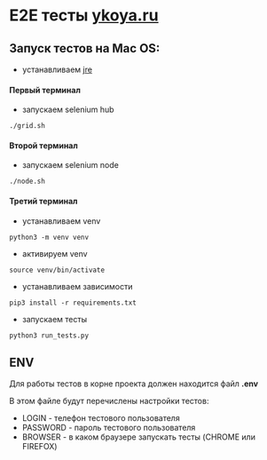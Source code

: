 # E2E тесты [ykoya.ru](https://ykoya.ru)

## Запуск тестов на Mac OS:

* устанавливаем [jre](https://www.java.com/ru/download/)

#### Первый терминал
* запускаем selenium hub
```shell
./grid.sh
```

#### Второй терминал
* запускаем selenium node
```shell
./node.sh
```

#### Третий терминал

* устанавливаем venv
```shell
python3 -m venv venv
```

* активируем venv
```shell
source venv/bin/activate
```

* устанавливаем зависимости
```shell
pip3 install -r requirements.txt
```

* запускаем тесты
```shell
python3 run_tests.py
```

## ENV
Для работы тестов в корне проекта должен находится файл **.env**

В этом файле будут перечислены настройки тестов:
* LOGIN - телефон тестового пользователя
* PASSWORD - пароль тестового пользователя
* BROWSER - в каком браузере запускать тесты (CHROME или FIREFOX)
